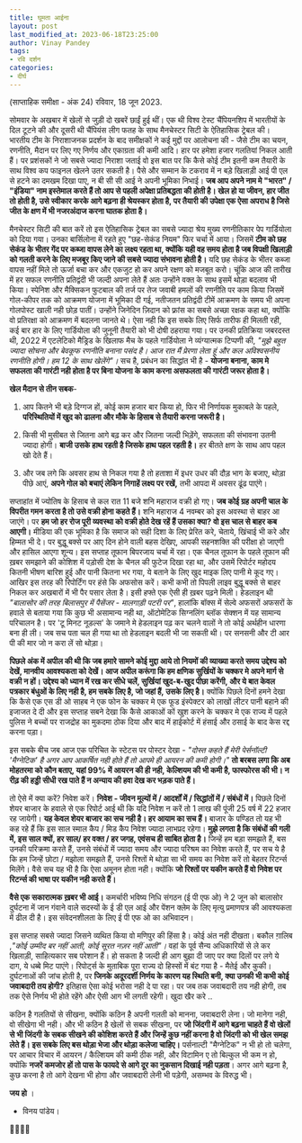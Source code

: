 ```yaml
---
title: घूमता आईना
layout: post
last_modified_at: 2023-06-18T23:25:00
author: Vinay Pandey
tags:
- रवि दर्शन
categories:
- दीर्घ
---
```

(साप्ताहिक समीक्षा - अंक 24)
रविवार, 18 जून 2023.

सोमवार के अखबार में खेलों से जुड़ी दो खबरें छाईं हुई थीं। एक थी विश्व टेस्ट चैंपियनशिप में भारतीयों के दिल टूटने की और दूसरी थी चैंपियंस लीग फतह के साथ मैनचेस्टर सिटी के ऐतिहासिक ट्रेबल की। भारतीय टीम के निराशाजनक प्रदर्शन के बाद समीक्षकों ने कई मुद्दों पर आलोचना की - जैसे टीम  का चयन, रणनीति, मैदान पर लिए गए निर्णय और एकाग्रता की कमी आदि। हार पर हमेशा हजार गलतियां निकल आती हैं। पर प्रशंसकों ने जो सबसे ज्यादा निराशा जताई वो इस बात पर कि कैसे कोई टीम इतनी कम तैयारी के साथ विश्व कप फाइनल खेलने उतर सकती है। पैसे और सम्मान के टकराव में न बड़े खिलाड़ी आई पी एल से हटने का दमखम दिखा पाए, न बी सी सी आई ने अपनी भूमिका निभाई। **जब आप अपने नाम मे "भारत" / "इंडिया" नाम इस्तेमाल करते हैं तो आप से पहली अपेक्षा प्रतिबद्धता की होती है। खेल हो या जीवन, हार जीत तो होती है, उसे स्वीकार करके आगे बढ़ना ही श्रेयस्कर होता है, पर तैयारी की उपेक्षा एक ऐसा अपराध है जिसे जीत के क्षण में भी नजरअंदाज करना घातक होता है।**

 मैनचेस्टर सिटी की बात करें तो इस ऐतिहासिक ट्रेबल का सबसे ज्यादा श्रेय मुख्य रणनीतिकार पेप गार्डियोला को दिया गया। उनका बार्सिलोना में रहते हुए "छह-सेकंड नियम" फिर चर्चा में आया। जिसमें **टीम को छह सेकंड के भीतर गेंद पर कब्जा वापस लेने का लक्ष्य रहता था, क्योंकि यही वह समय होता है जब विपक्षी खिलाड़ी को गलती करने के लिए मजबूर किए जाने की सबसे ज्यादा संभावना होती है।** यदि छह सेकंड के भीतर कब्जा वापस नहीं मिले तो ऊर्जा बचा कर और एकजुट हो कर अपने रक्षण को मजबूत करो।  चूंकि आज की तारीख में हर सफल रणनीति प्रतिद्वंदी भी जल्दी अपना लेते हैं अतः उन्होंने वक्त के साथ इसमें थोड़ा बदलाव भी किया। स्पेनिश और मैक्सिकन फुटबाल की तर्ज पर तेज जवाबी हमलों की रणनीति पर काम किया जिसमें गोल-कीपर तक को आक्रमण योजना में भूमिका दी गई, नतीजतन प्रतिद्वंदी टीमें आक्रमण के समय भी अपना गोलपोस्ट खाली नही छोड़ पातीं। उन्होंने जिनेदिन ज़िदान को फ़्रांस का सबसे अच्छा रक्षक कहा था, क्योंकि वो प्रतिरक्षा को आक्रमण में बदलना जानते थे। ऐसा नही कि इस सबके लिए सिर्फ तारीफ ही मिलती रही, कई बार हार के लिए गार्डियोला की जुनूनी तैयारी को भी  दोषी ठहराया गया। पर उनकी प्रतिक्रिया जबरदस्त थी, 2022 में एटलेटिको मैड्रिड के खिलाफ मैच के पहले गार्डियोला ने व्यंग्यात्मक टिप्पणी की, *"मुझे बहुत ज्यादा सोचना और बेवकूफ रणनीति बनाना पसंद है। आज रात मैं प्रेरणा लेता हूं और कल अविश्वसनीय रणनीति होगी। हम 12 के साथ खेलेंगे"।* सच है, प्रबंधन का सिद्धांत भी है - **योजना बनाना, काम मे सफलता की गारंटी नही होता है पर बिना योजना के काम करना असफलता की गारंटी जरूर होता है।** 

**खेल मैदान से तीन सबक**-

1. आप कितने भी बड़े दिग्गज हों, कोई काम हजार बार किया हो, फिर भी निर्णायक मुकाबले के पहले, **परिस्थितियों में खुद को ढालना और मौके के हिसाब से तैयारी करना जरूरी है।** 

2. किसी भी मुसीबत से जितना आगे बढ़ कर और जितना जल्दी भिड़ेंगे, सफलता की संभावना उतनी ज्यादा होगी। **बाजी उसके हाथ रहती है जिसके हाथ पहल रहती है।** हर बीतते क्षण  के साथ आप पहल खो देते हैं। 

3. और जब लगे कि अवसर हाथ से निकल गया है तो हताशा में इधर उधर की दौड़ भाग के बजाए, थोड़ा पीछे आएं, **अपने गोल को बचाएं लेकिन निगाहें लक्ष्य पर रखें,** तभी आपदा में अवसर ढूंढ पाएंगे। 

सप्ताहांत में ज्योतिष के हिसाब से कल रात 11 बजे शनि महाराज वक्री हो गए। **जब कोई ग्रह अपनी चाल के विपरीत गमन करता है तो उसे वक्री होना कहते हैं।** शनि महाराज 4 नवम्बर को इस अवस्था से बाहर आ जाएंगे। पर **हम जो हर रोज पूरी व्यवस्था को वक्री होते देख रहें हैं उसका क्या? वो इस चाल से बाहर कब आएगी।** मीडिया की एक भूमिका है कि समाज को सही दिशा के लिए प्रेरित करे, चेताये, खिंचाई भी करे और हिम्मत भी दे। पर बुद्धू बक्से पर आए दिन होने वाली बहस देखिए, आपकी सहनशक्ति की परीक्षा हो जाएगी और हासिल आएगा शून्य। इस सप्ताह तूफान बिपरजाय चर्चा में रहा। एक चैनल तूफान के पहले तूफान की ख़बर समझाने की कोशिश में पड़ोसी देश के चैनल की फुटेज दिखा रहा था, और उसमें रिपोर्टर महोदय कितनी भीषण बारिश हुई और पानी कितना भर गया, ये बताने के लिए खुद माइक लिए पानी मे कूद गए। आखिर इस तरह की रिपोर्टिंग पर हंसे कि अफसोस करें। कभी कभी तो पिपली लाइव बुद्धू बक्से से बाहर निकल कर अखबारों में भी पैर पसार लेता है। इसी हफ्ते एक ऐसी ही ख़बर पढ़ने मिली। हेडलाइन थी *"बालासोर की तरह बिलासपुर में पैसेंजर - मालगाड़ी पटरी पर"*, हालांकि बॉक्स में सेल्वे अफसरों अफसरों के हवाले से बताया गया कि कुछ भी असामान्य नही था, ऑटोमेटिक सिग्नलिंग ब्लॉक सेक्शन में यह सामान्य परिचालन है। पर 'टू मिनट नूडल्स' के जमाने मे हेडलाइन पढ़ कर चलने वालों ने तो कोई अर्थहीन धारणा बना ही ली। जब सच पता चल ही गया था तो हेडलाइन बदली भी जा सकती थी। पर सनसनी और टी आर पी की मार जो न करा लें सो थोड़ा। 

**पिछले अंक में अपील की थी कि जब हमारे सामने कोई मुद्दा आये तो नियमों की व्याख्या करते समय उद्देश्य को देखें, मानवीय आवश्यकता को देखें। आज अपील करूंगा कि हम क्षणिक सुर्खियों के चक्कर मे अपने मार्ग से वक्री न हों। उद्देश्य को ध्यान में रख कर सीधे चलें, सुर्खियां खुद-ब-खुद पीछा करेंगी, और ये बात केवल पत्रकार बंधुओं के लिए नही है, हम सबके लिए है, जो जहां हैं, उसके लिए है।** क्योंकि पिछले दिनों हमने देखा कि कैसे एक एस डी ओ साहब ने एक फोन के चक्कर मे एक फूड इंस्पेक्टर को लाखों लीटर पानी बहाने की इजाजत दे दी और इस सप्ताह सबने देखा कि कैसे आकाओं कों खुश करने के चक्कर मे एक राज्य में पहले पुलिस ने बच्चों पर राजद्रोह का मुकदमा ठोक दिया और बाद में हाईकोर्ट में हंसाई और ठसाई के बाद केस रद्द करना पड़ा।  

इस सबके बीच जब आज एक परिचित के स्टेटस पर पोस्टर देखा - *"दोस्त कहते हैं मेरी पेर्सनॉल्टी 'मैग्नेटिक' है अगर आप आकर्षित नही होते हैं तो आपमे ही आयरन की कमी होगी।"* **तो बरबस लगा कि अब मोहतरमा को कौन बताए, यहां 99% में आयरन की ही नही, केल्शियम की भी कमी है, फास्फोरस की भी। न रीढ़ की हड्डी सीधी रख पाते हैं न अन्याय की हवा देख कर भड़क पाते हैं।** 

तो ऐसे में क्या करें? निवेश करें। **निवेश - जीवन मूल्यों में / आदर्शों में / सिद्धांतों में / संबंधों में।** पिछले दिनों शेयर बाजार के हवाले से एक रिपोर्ट आई थी कि यदि निवेश न करें तो 1 लाख की पूंजी 25 वर्ष में 22 हजार रह जायेगी। **यह केवल शेयर बाजार का सच नही है। हर आयाम का सच हैं।** बाजार के पण्डित तो यह भी कह रहे हैं कि इस साल स्माल कैप / मिड कैप निवेश ज्यादा लाभप्रद रहेगा। **मुझे लगता है कि संबंधों की गली में, इस साल क्यों, हर साल/ हर वक्त / हर जगह,  एवंसच ही साबित होता है।** जिन्हें हम बड़ा समझते हैं, बस उनकी परिक्रमा करते हैं, उनसे संबंधों में ज्यादा समय और ज्यादा परिश्रम का निवेश करते हैं, पर सच ये है कि हम जिन्हें छोटा / मझोला समझते हैं, उनसे रिश्तों मे थोड़ा सा भी समय का निवेश करें तो बेहतर रिटर्न्स मिलेंगे। वैसे सच यह भी है कि ऐसा अमूनन होता नही। क्योंकि **जो रिश्तों पर यकीन करते हैं वो निवेश पर रिटर्न्स की भाषा पर यकीन नही करते हैं।**

**वैसे एक सकारात्मक ख़बर भी आई।** कमर्चारी भविष्य निधि संगठन (ई पी एफ ओ) ने 2 जून को बालासोर दुर्घटना में जान गंवाने वाले सदस्यों के ई डी एल आई और पेंशन क्लेम के लिए मृत्यु प्रमाणपत्र की आवश्यकता में ढील दी है। इस संवेदनशीलता के लिए ई पी एफ ओ का अभिवादन।

इस सप्ताह सबसे ज्यादा जिसने व्यथित किया वो मणिपुर की हिंसा है। कोई अंत नही दीखता। बकौल ग़ालिब ,*"कोई उम्मीद बर नहीं आती, कोई सूरत नज़र नहीं आती"।*  वहां के पूर्व सैन्य अधिकारियों से ले कर खिलाड़ी, साहित्यकार सब परेशान हैं। हो सकता है जल्दी ही आग बुझा दी जाए पर क्या दिलों पर लगे ये दाग, ये धब्बे मिट पाएंगे। रिपोर्ट्स के मुताबिक पूरा राज्य दो हिस्सों में बंट गया है - मैतेई और कुकी। दुर्घटनाओं की जांच होती है, पर **जिनके अदूरदर्शी निर्णय के कारण यह स्थिति बनी, क्या उनकी भी कभी कोई जवाबदारी तय होगी?** इतिहास ऐसा कोई भरोसा नही दे पा रहा। पर जब तक जवाबदारी तय नही होगी, तब तक ऐसे निर्णय भी होते रहेंगे और ऐसी आग भी लगती रहेगी। खुदा खैर करे .. 

कठिन है गलतियों से सीखना, क्योंकि कठिन है अपनी गलती को मानना, जवाबदारी लेना। जो मानेगा नही, वो सीखेगा भी नही। और भी कठिन है खेलों से सबक सीखना, पर **जो जिंदगी में आगे बढ़ना चाहते हैं वो खेलों से भी जिंदगी के सबक सीखने की कोशिश करते हैं और जिन्हें कुछ नहीं करना है वो जिंदगी को भी खेल समझ लेते हैं। इस सबके लिए बस थोड़ा भेजा और थोड़ा कलेजा चाहिए।** पर्सनाल्टी "मैग्नेटिक" न भी हो तो चलेगा, पर आचार विचार में आयरन / कैल्शियम की कमी ठीक नही, और विटामिन ए तो बिल्कुल भी कम न हो, क्योंकि **नजरें कमजोर हों तो पास के फायदे से आगे दूर का नुकसान दिखाई नही पड़ता**। अगर आगे बढ़ना है, कुछ करना है तो आगे देखना भी होगा और जवाबदारी लेनी भी पड़ेगी, असम्भव के विरुद्ध भी। 

**जय हो** ।

- विनय पांडेय।

🙏🌷🌷🙏


